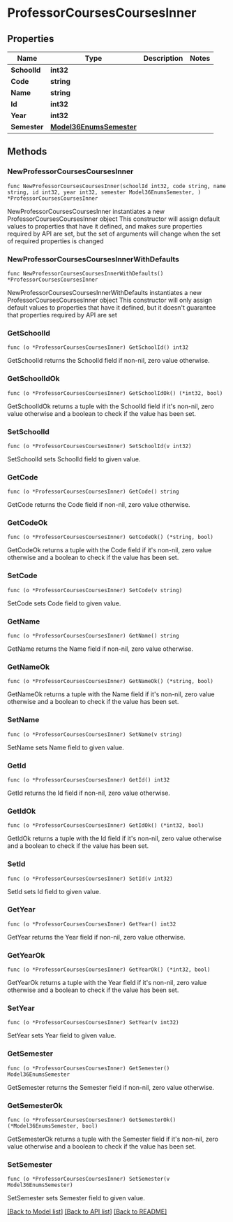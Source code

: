 # ProfessorCoursesCoursesInner

## Properties

Name | Type | Description | Notes
------------ | ------------- | ------------- | -------------
**SchoolId** | **int32** |  | 
**Code** | **string** |  | 
**Name** | **string** |  | 
**Id** | **int32** |  | 
**Year** | **int32** |  | 
**Semester** | [**Model36EnumsSemester**](36EnumsSemester.md) |  | 

## Methods

### NewProfessorCoursesCoursesInner

`func NewProfessorCoursesCoursesInner(schoolId int32, code string, name string, id int32, year int32, semester Model36EnumsSemester, ) *ProfessorCoursesCoursesInner`

NewProfessorCoursesCoursesInner instantiates a new ProfessorCoursesCoursesInner object
This constructor will assign default values to properties that have it defined,
and makes sure properties required by API are set, but the set of arguments
will change when the set of required properties is changed

### NewProfessorCoursesCoursesInnerWithDefaults

`func NewProfessorCoursesCoursesInnerWithDefaults() *ProfessorCoursesCoursesInner`

NewProfessorCoursesCoursesInnerWithDefaults instantiates a new ProfessorCoursesCoursesInner object
This constructor will only assign default values to properties that have it defined,
but it doesn't guarantee that properties required by API are set

### GetSchoolId

`func (o *ProfessorCoursesCoursesInner) GetSchoolId() int32`

GetSchoolId returns the SchoolId field if non-nil, zero value otherwise.

### GetSchoolIdOk

`func (o *ProfessorCoursesCoursesInner) GetSchoolIdOk() (*int32, bool)`

GetSchoolIdOk returns a tuple with the SchoolId field if it's non-nil, zero value otherwise
and a boolean to check if the value has been set.

### SetSchoolId

`func (o *ProfessorCoursesCoursesInner) SetSchoolId(v int32)`

SetSchoolId sets SchoolId field to given value.


### GetCode

`func (o *ProfessorCoursesCoursesInner) GetCode() string`

GetCode returns the Code field if non-nil, zero value otherwise.

### GetCodeOk

`func (o *ProfessorCoursesCoursesInner) GetCodeOk() (*string, bool)`

GetCodeOk returns a tuple with the Code field if it's non-nil, zero value otherwise
and a boolean to check if the value has been set.

### SetCode

`func (o *ProfessorCoursesCoursesInner) SetCode(v string)`

SetCode sets Code field to given value.


### GetName

`func (o *ProfessorCoursesCoursesInner) GetName() string`

GetName returns the Name field if non-nil, zero value otherwise.

### GetNameOk

`func (o *ProfessorCoursesCoursesInner) GetNameOk() (*string, bool)`

GetNameOk returns a tuple with the Name field if it's non-nil, zero value otherwise
and a boolean to check if the value has been set.

### SetName

`func (o *ProfessorCoursesCoursesInner) SetName(v string)`

SetName sets Name field to given value.


### GetId

`func (o *ProfessorCoursesCoursesInner) GetId() int32`

GetId returns the Id field if non-nil, zero value otherwise.

### GetIdOk

`func (o *ProfessorCoursesCoursesInner) GetIdOk() (*int32, bool)`

GetIdOk returns a tuple with the Id field if it's non-nil, zero value otherwise
and a boolean to check if the value has been set.

### SetId

`func (o *ProfessorCoursesCoursesInner) SetId(v int32)`

SetId sets Id field to given value.


### GetYear

`func (o *ProfessorCoursesCoursesInner) GetYear() int32`

GetYear returns the Year field if non-nil, zero value otherwise.

### GetYearOk

`func (o *ProfessorCoursesCoursesInner) GetYearOk() (*int32, bool)`

GetYearOk returns a tuple with the Year field if it's non-nil, zero value otherwise
and a boolean to check if the value has been set.

### SetYear

`func (o *ProfessorCoursesCoursesInner) SetYear(v int32)`

SetYear sets Year field to given value.


### GetSemester

`func (o *ProfessorCoursesCoursesInner) GetSemester() Model36EnumsSemester`

GetSemester returns the Semester field if non-nil, zero value otherwise.

### GetSemesterOk

`func (o *ProfessorCoursesCoursesInner) GetSemesterOk() (*Model36EnumsSemester, bool)`

GetSemesterOk returns a tuple with the Semester field if it's non-nil, zero value otherwise
and a boolean to check if the value has been set.

### SetSemester

`func (o *ProfessorCoursesCoursesInner) SetSemester(v Model36EnumsSemester)`

SetSemester sets Semester field to given value.



[[Back to Model list]](../README.md#documentation-for-models) [[Back to API list]](../README.md#documentation-for-api-endpoints) [[Back to README]](../README.md)


